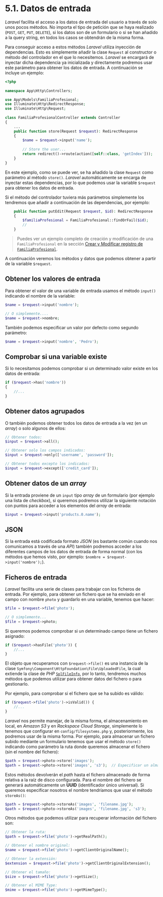# 5.1. Datos de entrada

_Laravel_ facilita el acceso a los datos de entrada del usuario a través de solo unos pocos métodos. No importa el tipo de petición que se haya realizado (`POST`, `GET`, `PUT`, `DELETE`), si los datos son de un formulario o si se han añadido a la query string, en todos los casos se obtendrán de la misma forma.

Para conseguir acceso a estos métodos _Laravel_ utiliza inyección de dependencias. Esto es simplemente añadir la clase `Request` al constructor o método del controlador en el que lo necesitemos. _Laravel_ se encargará de inyectar dicha dependencia ya inicializada y directamente podremos usar este parámetro para obtener los datos de entrada. A continuación se incluye un ejemplo:

```php
<?php
 
namespace App\Http\Controllers;

use App\Models\FamiliaProfesional;
use Illuminate\Http\RedirectResponse;
use Illuminate\Http\Request;
 
class FamiliaProfesionalController extends Controller
{
    ...
    public function store(Request $request): RedirectResponse
    {
        $name = $request->input('name');
 
        // Store the user...
        return redirect()->route(action([self::class, 'getIndex']));
    }
}
```

En este ejemplo, como se puede ver, se ha añadido la clase `Request` como parámetro al método `store()`. _Laravel_ automáticamente se encarga de inyectar estas dependencias, por lo que podemos usar la variable `$request` para obtener los datos de entrada.

Si el método del controlador tuviera más parámetros simplemente los tendremos que añadir a continuación de las dependencias, por ejemplo:

```php
    public function putEdit(Request $request, $id): RedirectResponse
    {
        $familiaProfesional = FamiliaProfesional::findOrFail($id);
        //
    }
```

> Puedes ver un ejemplo completo de creación y modificación de una `FamiliaProfesional` en la sección [Crear y Modificar registro de `FamiliaProfesional`](./0511_crearModificarFamiliaProfesional.md).

A continuación veremos los métodos y datos que podemos obtener a partir de la variable `$request`.

## Obtener los valores de entrada

Para obtener el valor de una variable de entrada usamos el método `input()` indicando el nombre de la variable:

```php
$name = $request->input('nombre');

// O simplemente....
$name = $request->nombre;
```

También podemos especificar un valor por defecto como segundo parámetro:

```php
$name = $request->input('nombre', 'Pedro');
```

## Comprobar si una variable existe

Si lo necesitamos podemos comprobar si un determinado valor existe en los datos de entrada:

```php
if ($request->has('nombre'))
{
    //...
}
```

## Obtener datos agrupados

O también podemos obtener todos los datos de entrada a la vez (en un _array_) o solo algunos de ellos:

```php
// Obtener todos: 
$input = $request->all();

// Obtener solo los campos indicados: 
$input = $request->only(['username', 'password']);

// Obtener todos excepto los indicados: 
$input = $request->except(['credit_card']);
```

## Obtener datos de un _array_

Si la entrada proviene de un `input` tipo _array_ de un formulario (por ejemplo una lista de _checkbox_), si queremos podremos utilizar la siguiente notación con puntos para acceder a los elementos del _array_ de entrada:

```php
$input = $request->input('products.0.name');
```

## JSON

Si la entrada está codificada formato _JSON_ (es bastante común cuando nos comunicamos a través de una _API_) también podremos acceder a los diferentes campos de los datos de entrada de forma normal (con los métodos que hemos visto, por ejemplo: `$nombre = $request->input('nombre');`).

## Ficheros de entrada

_Laravel_ facilita una serie de clases para trabajar con los ficheros de entrada. Por ejemplo, para obtener un fichero que se ha enviado en el campo con nombre `photo` y guardarlo en una variable, tenemos que hacer:

```php
$file = $request->file('photo');

// O simplemente...
$file = $request->photo;
```

Si queremos podemos comprobar si un determinado campo tiene un fichero asignado:

```php
if ($request->hasFile('photo')) {
    //...
}
```

El objeto que recuperamos con `$request->file()` es una instancia de la clase `Symfony\Component\HttpFoundation\File\UploadedFile`, la cual extiende la clase de _PHP_ [`SplFileInfo`](http://php.net/manual/es/class.splfileinfo.php), por lo tanto, tendremos muchos métodos que podemos utilizar para obtener datos del fichero o para gestionarlo.

Por ejemplo, para comprobar si el fichero que se ha subido es válido:

```php
if ($request->file('photo')->isValid()) {
    //...
}
```

_Laravel_ nos permite manejar, de la misma forma, el almacenamiento en local, en _Amazon S3_ y en _Rackspace Cloud Storage_, simplemente lo tenemos que configurar en `config/filesystems.php` y, posteriormente, los podremos usar de la misma forma. Por ejemplo, para almacenar un fichero subido mediante un formulario tenemos que usar el método `store()` indicando como parámetro la ruta donde queremos almacenar el fichero (sin el nombre del fichero):

```php
$path = $request->photo->store('images');
$path = $request->photo->store('images', 's3');  // Especificar un almacenamiento
```

Estos métodos devolverán el _path_ hasta el fichero almacenado de forma relativa a la raíz de disco configurada. Para el nombre del fichero se generará automáticamente un **UUID** (identificador único universal). Si queremos especificar nosotros el nombre tendríamos que usar el método `storeAs()`:

```php
$path = $request->photo->storeAs('images', 'filename.jpg');
$path = $request->photo->storeAs('images', 'filename.jpg', 's3');
```

Otros métodos que podemos utilizar para recuperar información del fichero son:

```php
// Obtener la ruta:
$path = $request->file('photo')->getRealPath();

// Obtener el nombre original:
$name = $request->file('photo')->getClientOriginalName();

// Obtener la extensión: 
$extension = $request->file('photo')->getClientOriginalExtension();

// Obtener el tamaño: 
$size = $request->file('photo')->getSize();

// Obtener el MIME Type:
$mime = $request->file('photo')->getMimeType();

```
